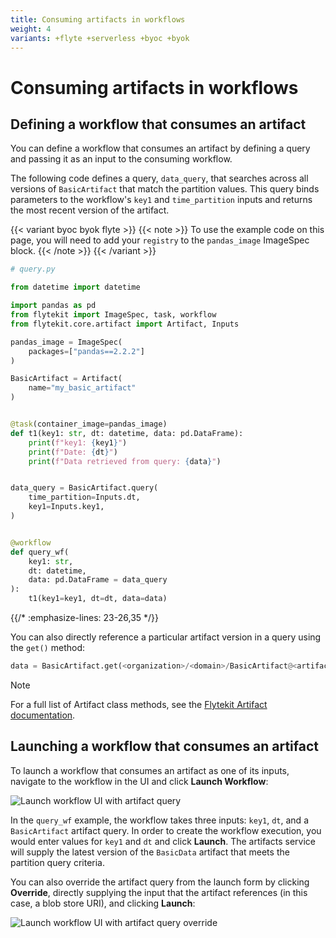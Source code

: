 ```yaml
---
title: Consuming artifacts in workflows
weight: 4
variants: +flyte +serverless +byoc +byok
---
```


# Consuming artifacts in workflows

## Defining a workflow that consumes an artifact

You can define a workflow that consumes an artifact by defining a query and passing it as an input to the consuming workflow.

The following code defines a query, `data_query`, that searches across all versions of `BasicArtifact` that match the partition values. This query binds parameters to the workflow's `key1` and `time_partition` inputs and returns the most recent version of the artifact.

{{< variant byoc byok flyte >}}
{{< note >}}
To use the example code on this page, you will need to add your `registry` to the `pandas_image` ImageSpec block.
{{< /note >}}
{{< /variant >}}

```python
# query.py

from datetime import datetime

import pandas as pd
from flytekit import ImageSpec, task, workflow
from flytekit.core.artifact import Artifact, Inputs

pandas_image = ImageSpec(
    packages=["pandas==2.2.2"]
)

BasicArtifact = Artifact(
    name="my_basic_artifact"
)


@task(container_image=pandas_image)
def t1(key1: str, dt: datetime, data: pd.DataFrame):
    print(f"key1: {key1}")
    print(f"Date: {dt}")
    print(f"Data retrieved from query: {data}")


data_query = BasicArtifact.query(
    time_partition=Inputs.dt,
    key1=Inputs.key1,
)


@workflow
def query_wf(
    key1: str,
    dt: datetime,
    data: pd.DataFrame = data_query
):
    t1(key1=key1, dt=dt, data=data)
```
{{/* :emphasize-lines: 23-26,35 */}}

You can also directly reference a particular artifact version in a query using the `get()` method:

```python
data = BasicArtifact.get(<organization>/<domain>/BasicArtifact@<artifact-version>)
```

> [!NOTE]
> For a full list of Artifact class methods, see the [Flytekit Artifact documentation](https://docs.flyte.org/en/latest/api/flytekit/generated/flytekit.Artifact.html).

## Launching a workflow that consumes an artifact

To launch a workflow that consumes an artifact as one of its inputs, navigate to the workflow in the UI and click **Launch Workflow**:

![Launch workflow UI with artifact query](/_static/images/user-guide/core-concepts/artifacts/consuming-artifacts-in-workflows/launch-workflow-artifact-query.png)

In the `query_wf` example, the workflow takes three inputs: `key1`, `dt`, and a `BasicArtifact` artifact query. In order to create the workflow execution, you would enter values for `key1` and `dt` and click **Launch**. The artifacts service will supply the latest version of the `BasicData` artifact that meets the partition query criteria.

You can also override the artifact query from the launch form by clicking **Override**, directly supplying the input that the artifact references (in this case, a blob store URI), and clicking **Launch**:

![Launch workflow UI with artifact query override](/_static/images/user-guide/core-concepts/artifacts/consuming-artifacts-in-workflows/launch-workflow-artifact-query-override.png)